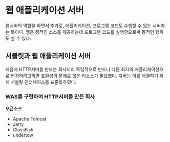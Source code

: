 # 웹 애플리케이션 서버
웹서버의 역할을 하면서 추가로, 애플리케이션, 프로그램 코드도 수행할 수 있는 서버라는 뜻이다. 웹은 정적인 소스를 제공하는데 프로그램 코드를 실행함으로써 동적인 행위도 할 수 있다.

## 서블릿과 웹 애플리케이션 서버
처음에 HTTP서버를 만드는 회사끼리 독립적으로 만드니 다른 회사의 애플리케이션으로 변경하려고하면 호환성의 문제로 많은 리소스가 필요했다. 자바는 이를 해결하기 위해 서블릿 인터페이스를 표준화하였다.

### WAS를 구현하여 HTTP서버를 만든 회사 
**오픈소스**
- Apache Tomcat
- Jetty
- GlassFish
- undertow
